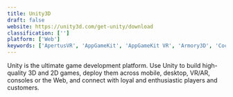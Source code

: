 ```yaml
---
title: Unity3D
draft: false 
website: https://unity3d.com/get-unity/download
classification: ['']
platform: ['Web']
keywords: ['ApertusVR', 'AppGameKit', 'AppGameKit VR', 'Armory3D', 'Cocos2d-x and Cocos Creator', 'Construct 2', 'Corona SDK', 'CryENGINE', 'Esenthel', 'FlatRedBall', 'GDevelop', 'JMonkeyEngine', 'MonoGame', 'Orx', 'RPG Maker', 'Tombstone Engine', 'UDK', 'Unity', 'Unreal Engine', 'Urho3D', 'Wave']
---
```

Unity is the ultimate game development platform. Use Unity to build high-quality 3D and 2D games, deploy them across mobile, desktop, VR/AR, consoles or the Web, and connect with loyal and enthusiastic players and customers.